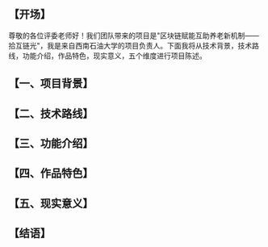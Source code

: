 
## 【开场】  

尊敬的各位评委老师好！我们团队带来的项目是"区块链赋能互助养老新机制——拾互链光"，我是来自西南石油大学的项目负责人。下面我将从技术背景，技术路线，功能介绍，作品特色，现实意义，五个维度进行项目陈述。



## 【一、项目背景】



## 【二、技术路线】



## 【三、功能介绍】


## 【四、作品特色】




## 【五、现实意义】 




## 【结语】  





